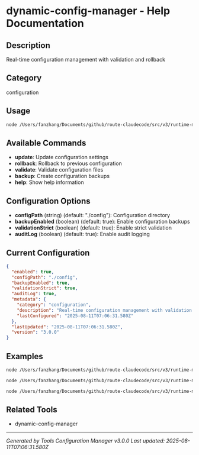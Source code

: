 # dynamic-config-manager - Help Documentation

## Description
Real-time configuration management with validation and rollback

## Category
configuration

## Usage
```bash
node /Users/fanzhang/Documents/github/route-claudecode/src/v3/runtime-management/dynamic-configuration/dynamic-config-manager.js [command] [options]
```

## Available Commands
- **update**: Update configuration settings
- **rollback**: Rollback to previous configuration
- **validate**: Validate configuration files
- **backup**: Create configuration backups
- **help**: Show help information

## Configuration Options
- **configPath** (string) (default: "./config"): Configuration directory
- **backupEnabled** (boolean) (default: true): Enable configuration backups
- **validationStrict** (boolean) (default: true): Enable strict validation
- **auditLog** (boolean) (default: true): Enable audit logging

## Current Configuration
```json
{
  "enabled": true,
  "configPath": "./config",
  "backupEnabled": true,
  "validationStrict": true,
  "auditLog": true,
  "metadata": {
    "category": "configuration",
    "description": "Real-time configuration management with validation and rollback",
    "lastConfigured": "2025-08-11T07:06:31.580Z"
  },
  "lastUpdated": "2025-08-11T07:06:31.580Z",
  "version": "3.0.0"
}
```

## Examples
```bash
node /Users/fanzhang/Documents/github/route-claudecode/src/v3/runtime-management/dynamic-configuration/dynamic-config-manager.js update --key routing.strategy --value round-robin
```

```bash
node /Users/fanzhang/Documents/github/route-claudecode/src/v3/runtime-management/dynamic-configuration/dynamic-config-manager.js validate --config ./routing-config.json
```

```bash
node /Users/fanzhang/Documents/github/route-claudecode/src/v3/runtime-management/dynamic-configuration/dynamic-config-manager.js rollback --backup-id 12345
```

## Related Tools
- dynamic-config-manager

---
*Generated by Tools Configuration Manager v3.0.0*
*Last updated: 2025-08-11T07:06:31.580Z*

